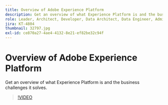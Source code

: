```yaml
---
title: Overview of Adobe Experience Platform
description: Get an overview of what Experience Platform is and the business challenges it solves.
role: Leader, Architect, Developer, Data Architect, Data Engineer, Admin, User
jira: KT-4804
thumbnail: 32797.jpg
exl-id: ce870a27-4ae4-4132-8e21-ef82be32c94f
---
```

# Overview of Adobe Experience Platform

Get an overview of what Experience Platform is and the business challenges it solves.

>[!VIDEO](https://video.tv.adobe.com/v/32797?quality=12&learn=on)


